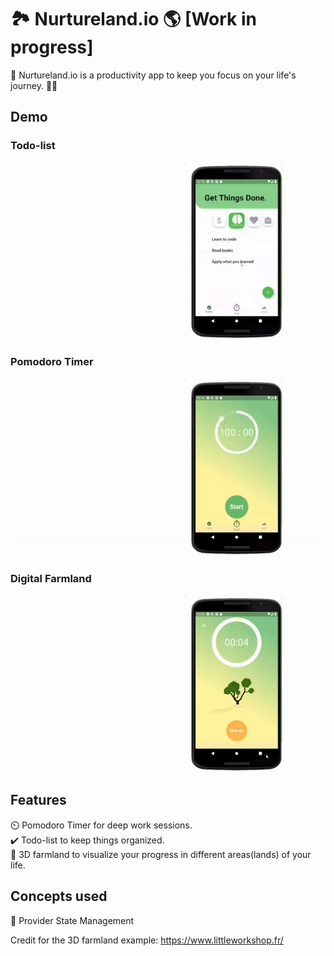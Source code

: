 # 🏞️ Nurtureland.io 🌎 [Work in progress]

🏁 Nurtureland.io is a productivity app to keep you focus on your life's journey. 🏃‍♂️

## Demo
### Todo-list
![1](https://github.com/hisnameispum/nurtureland/blob/master/todo.gif)
### Pomodoro Timer
![2](https://github.com/hisnameispum/nurtureland/blob/master/timer.gif)
### Digital Farmland
![3](https://raw.githubusercontent.com/hisnameispum/nurtureland/master/farmland.gif)



## Features

⏲️ Pomodoro Timer for deep work sessions. <br>
✔️ Todo-list to keep things organized. <br>
🌲 3D farmland to visualize your progress in different areas(lands) of your life. <br>

## Concepts used

📝 Provider State Management




Credit for the 3D farmland example: https://www.littleworkshop.fr/ 
